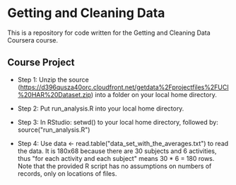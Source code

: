 Getting and Cleaning Data
=========================

This is a repository for code written for the Getting and Cleaning Data Coursera course.

## Course Project

* Step 1: Unzip the source (https://d396qusza40orc.cloudfront.net/getdata%2Fprojectfiles%2FUCI%20HAR%20Dataset.zip) into a folder on your local home directory.

* Step 2: Put run_analysis.R into your local home directory.

* Step 3: In RStudio: setwd() to your local home directory, followed by: source("run_analysis.R")

* Step 4: Use data <- read.table("data_set_with_the_averages.txt") to read the data. It is 180x68 because there are 30 subjects and 6 activities, thus "for each activity and each subject" means 30 * 6 = 180 rows. Note that the provided R script has no assumptions on numbers of records, only on locations of files.